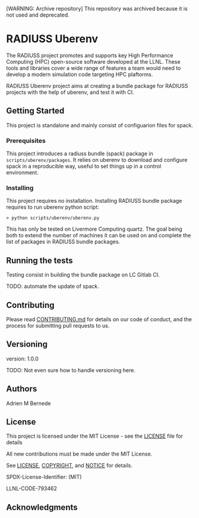 [WARNING: Archive repository]
This repository was archived because it is not used and deprecated.

# RADIUSS Uberenv

The RADIUSS project promotes and supports key High Performance Computing (HPC) open-source software developed at the LLNL. These tools and libraries cover a wide range of features a team would need to develop a modern simulation code targeting HPC plaftorms.

RADIUSS Uberenv project aims at creating a bundle package for RADIUSS projects with the help of uberenv, and test it with CI.

## Getting Started

This project is standalone and mainly consist of configuarion files for spack.

### Prerequisites

This project introduces a radiuss bundle (spack) package in `scripts/uberenv/packages`. It relies on uberenv to download and configure spack in a reproducible way, useful to set things up in a control environment.

### Installing

This project requires no installation. Installing RADIUSS bundle package requires to run uberenv python script:

```
> python scripts/uberenv/uberenv.py
```

This has only be tested on Livermore Computing quartz. The goal being both to extend the number of machines it can be used on and complete the list of packages in RADIUSS bundle packages.

## Running the tests

Testing consist in building the bundle package on LC Gitlab CI.

TODO: automate the update of spack.

## Contributing

Please read [CONTRIBUTING.md](https://github.com/LLNL/radiuss-ci/CONTRIBUTING.md) for details on our code of conduct, and the process for submitting pull requests to us.

## Versioning

version: 1.0.0

TODO: Not even sure how to handle versioning here.

## Authors

Adrien M Bernede

## License

This project is licensed under the MIT License - see the [LICENSE](LICENSE) file for details

All new contributions must be made under the MIT License.

See [LICENSE](https://github.com/LLNL/radiuss-uberenv/blob/master/LICENSE),
[COPYRIGHT](https://github.com/LLNL/radiuss-uberenv/blob/master/COPYRIGHT), and
[NOTICE](https://github.com/LLNL/radiuss-uberenv/blob/master/NOTICE) for details.

SPDX-License-Identifier: (MIT)

LLNL-CODE-793462


## Acknowledgments


